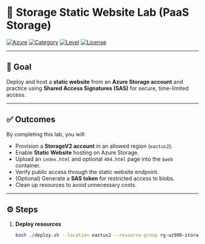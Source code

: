 # 🚀 Storage Static Website Lab (PaaS Storage)

[![Azure](https://img.shields.io/badge/Azure-Cloud-blue?logo=microsoft-azure)](https://azure.microsoft.com)
[![Category](https://img.shields.io/badge/Service-Storage%20Account-green)](https://learn.microsoft.com/azure/storage/blobs/storage-blob-static-website)
[![Level](https://img.shields.io/badge/Difficulty-Beginner-yellow)]()
[![License](https://img.shields.io/badge/License-MIT-lightgrey)]()

---

## 🎯 Goal
Deploy and host a **static website** from an **Azure Storage account** and practice using **Shared Access Signatures (SAS)** for secure, time-limited access.

---

## ✅ Outcomes
By completing this lab, you will:
- Provision a **StorageV2 account** in an allowed region (`eastus2`).
- Enable **Static Website** hosting on Azure Storage.
- Upload an `index.html` and optional `404.html` page into the `$web` container.
- Verify public access through the static website endpoint.
- (Optional) Generate a **SAS token** for restricted access to blobs.
- Clean up resources to avoid unnecessary costs.

---

## ⚙️ Steps

1. **Deploy resources**
   ```bash
   bash ./deploy.sh --location eastus2 --resource-group rg-az900-storage-eus2
